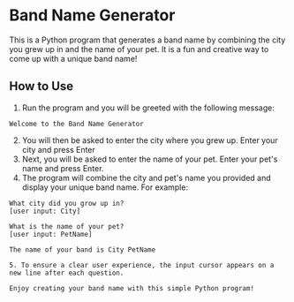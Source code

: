 # Band Name Generator

This is a Python program that generates a band name by combining the city you grew up in and the name of your pet. It is a fun and creative way to come up with a unique band name!

## How to Use
1. Run the program and you will be greeted with the following message:
```
Welcome to the Band Name Generator
```
2. You will then be asked to enter the city where you grew up. Enter your city and press Enter
3. Next, you will be asked to enter the name of your pet. Enter your pet's name and press Enter.
4. The program will combine the city and pet's name you provided and display your unique band name. For example:
```
What city did you grow up in?
[user input: City]

What is the name of your pet?
[user input: PetName]

The name of your band is City PetName

5. To ensure a clear user experience, the input cursor appears on a new line after each question.

Enjoy creating your band name with this simple Python program!
```